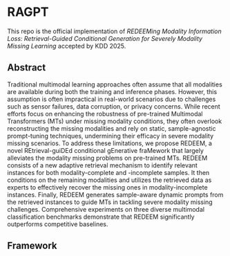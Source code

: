 # RAGPT
This repo is the official implementation of _REDEEMing Modality Information Loss: Retrieval-Guided Conditional Generation for Severely Modality Missing Learning_ accepted by KDD 2025. 

## Abstract
Traditional multimodal learning approaches often assume that all modalities are available during both the training and inference phases. However, this assumption is often impractical in real-world scenarios due to challenges such as sensor failures, data corruption, or privacy concerns. While recent efforts focus on enhancing the robustness of pre-trained Multimodal Transformers (MTs) under missing modality conditions, they often overlook reconstructing the missing modalities and rely on static, sample-agnostic prompt-tuning techniques, undermining their efficacy in severe modality missing scenarios. To address these limitations, we propose REDEEM, a novel REtrieval-guiDEd conditional gEnerative fraMework that largely alleviates the modality missing problems on pre-trained MTs. REDEEM consists of a new adaptive retrieval mechanism to identify relevant instances for both modality-complete and -incomplete samples. It then conditions on the remaining modalities and utilizes the retrieved data as experts to effectively recover the missing ones in modality-incomplete instances. Finally, REDEEM generates sample-aware dynamic prompts from the retrieved instances to guide MTs in tackling severe modality missing challenges. Comprehensive experiments on three diverse multimodal classification benchmarks demonstrate that REDEEM significantly outperforms competitive baselines.

## Framework


